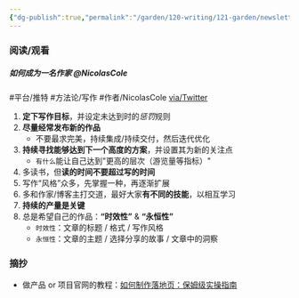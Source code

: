 ```yaml
---
{"dg-publish":true,"permalink":"/garden/120-writing/121-garden/newsletter/newsletter-2023-10-w42/","tags":["Newsletter","时间/2023-10"],"created":"2023-10-22T11:59:45.306+08:00","updated":"2023-10-22T18:26:17.346+08:00"}
---
```



### 阅读/观看

<div class="transclusion internal-embed is-loaded"><div class="markdown-embed">



##### 如何成为一名作家 @NicolasCole
#平台/推特 #方法论/写作 #作者/NicolasCole [via/Twitter](https://twitter.com/Nicolascole77/status/1715383843476115962)
1. **定下写作目标**，并设定未达到时的*惩罚*规则
2. **尽量经常发布新的作品**
	- 不要最求完美，持续集成/持续交付，然后迭代优化
3. **持续寻找能够达到下一个高度的方案**，并设置其为新的关注点
	- `有什么`能让自己达到"更高的层次（游览量等指标）"
4. 多读书，但**读的时间不要超过写的时间**
5. 写作“风格”众多，先掌握一种，再逐渐扩展
6. 多和作家/博客主打交道，最好大家**有不同的技能**，以相互学习
7. **持续的产量是关键**
8. 总是希望自己的作品：**“时效性”** & **“永恒性”**
	- `时效性`：文章的标题 / 格式 / 写作风格
	- `永恒性`：文章的主题 / 选择分享的故事 / 文章中的洞察


</div></div>




### 摘抄
- 做产品 or 项目官网的教程：[如何制作落地页：保姆级实操指南](https://www.bmms.me/blog/landing-page)